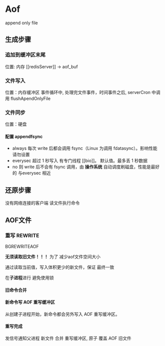 # Aof
append only file

## 生成步骤
### 追加到缓冲区末尾
位置: 内存
[[redisServer]] -> aof_buf

### 文件写入
位置：内存缓冲区
事件循环中, 处理完文件事件，时间事件之后, 
serverCron 中调用 flushApendOnlyFile 

### 文件同步
位置：硬盘

#### 配置 appendfsync
 - always 每次 write 后都会调用 fsync（Linux 为调用 fdatasync）。影响性能 请勿设置
 - everysec 超过 1 秒写入 有专门线程 [[bio]]。 默认值。最多丢 1 秒数据
 - no 则 write 后不会有 fsync 调用，由 **操作系统** 自动调度刷磁盘，性能是最好的 与everysec 相近

## 还原步骤
没有网络连接的客户端 读文件执行命令

## AOF文件
### 重写 REWRITE
BGREWRITEAOF

**无须读取旧文件！！！**
为了 减少aof文件空间大小

通过读取当前值，写入体积更少的新文件，保证 最终一致

在**子进程**进行 避免使用锁

#### 旧命令合并
#### 新命令写 AOF 重写缓冲区 
从创建子进程开始，新命令都会另外写入 AOF 重写缓冲区。

#### 重写完成
发信号通知父进程
新文件 合并 重写缓冲区, 原子 覆盖 AOF 旧文件